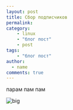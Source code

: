 ```yaml
---
layout: post
title: Сбор подписчиков
permalink:
category: 
    - linux
    - "блог пост"
    - post
tags:
    - "блог пост"
author:
  - name
comments: true
---
```



парам пам пам

![big](http://i.giphy.com/Z1a01CyJNR76E.gif)